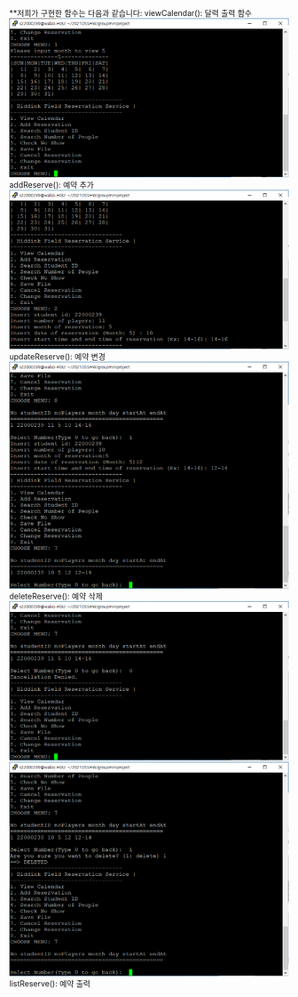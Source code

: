 **저희가 구현한 함수는 다음과 같습니다:
viewCalendar(): 달력 출력 함수
![](https://raw.githubusercontent.com/aidanbae0201/groupminiproject/main/screenshots/viewCalendar.PNG)
addReserve(): 예약 추가
![](https://raw.githubusercontent.com/aidanbae0201/groupminiproject/main/screenshots/addReserve.PNG)
updateReserve(): 예약 변경
![](https://raw.githubusercontent.com/aidanbae0201/groupminiproject/main/screenshots/updateReserve.PNG)
deleteReserve(): 예약 삭제
![](https://raw.githubusercontent.com/aidanbae0201/groupminiproject/main/screenshots/cancelReserve.PNG)
![](https://raw.githubusercontent.com/aidanbae0201/groupminiproject/main/screenshots/cancelReserve2.PNG)
listReserve(): 예약 출력
